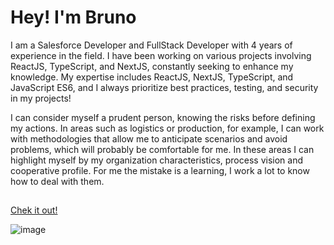 <h1>Hey! I'm Bruno</h1>

<p>
I am a Salesforce Developer and FullStack Developer with 4 years of experience in the field. I have been working on various projects involving ReactJS, TypeScript, and NextJS, constantly seeking to enhance my knowledge. My expertise includes ReactJS, NextJS, TypeScript, and JavaScript ES6, and I always prioritize best practices, testing, and security in my projects!

I can consider myself a prudent person, knowing the
risks before defining my actions. In areas such as logistics or
production, for example, I can work with methodologies that allow
me to anticipate scenarios and avoid problems, which will probably
be comfortable for me. In these areas I can highlight myself by my
organization characteristics, process vision and cooperative
profile. For me the mistake is a learning, I work a lot to know
how to deal with them.
</p>

##

[Chek it out!](https://myportifolio-bybrunocosta.vercel.app/)

![image](https://github.com/user-attachments/assets/b3f524f4-cae0-40ed-bc60-ab9e9ff2e423)
